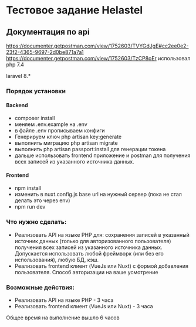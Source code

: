 # Тестовое задание Helastel

## Документация по api
https://documenter.getpostman.com/view/1752603/TVYGdJgE#cc2ee0e2-23f2-4365-9697-2d0be871a7a1
https://documenter.getpostman.com/view/1752603/TzCP8oEr
использовал php 7.4

laravel 8.*

### Порядок установки

#### Backend
- composer install
- меняем .env.example на .env
- в файле .env прописываем конфиги
- Генерируем ключ php artisan key:generate
- выполнить миграцию php artisan migrate
- выполнить php artisan passport:install для генерации токена
- дальше использовать frontend приложение и postman для получения всех записей из указанного источника данных.

#### Frontend
- npm install
- изменить в nuxt.config.js base url на нужный сервер (пока не стал делать это через env)
- npm run dev

### Что нужно сделать:
 - Реализовать API на языке PHP для: сохранения записей в указанный источник данных (только для авторизованного пользователя) получения всех записей из указанного источника данных. 
   Допускается использовать любой фреймворк (или без его использования), любую БД, кэш.
 - Реализовать frontend клиент (VueJs или Nuxt) с формой добавления
   пользователя. Способ авторизации на ваше усмотрение
### Возможные действия:
- Реализовать API на языке PHP - 3 часа
- Реализовать frontend клиент (VueJs или Nuxt) - 3 часа

Общее время на выполнение вышло 6 часов
